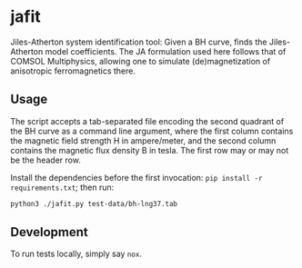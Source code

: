 # jafit

Jiles-Atherton system identification tool: Given a BH curve, finds the Jiles-Atherton model coefficients.
The JA formulation used here follows that of COMSOL Multiphysics,
allowing one to simulate (de)magnetization of anisotropic ferromagnetics there.

## Usage

The script accepts a tab-separated file encoding the second quadrant of the BH curve as a command line argument,
where the first column contains the magnetic field strength H in ampere/meter,
and the second column contains the magnetic flux density B in tesla.
The first row may or may not be the header row.

Install the dependencies before the first invocation: `pip install -r requirements.txt`;
then run:

```bash
python3 ./jafit.py test-data/bh-lng37.tab
```

## Development

To run tests locally, simply say `nox`.
